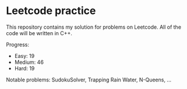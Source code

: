 # Leetcode practice

This repository contains my solution for problems on Leetcode. All of the code will be written in C++.

Progress:

- Easy: 19
- Medium: 46
- Hard: 19

Notable problems: SudokuSolver, Trapping Rain Water, N-Queens, ...
